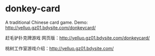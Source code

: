 # donkey-card
A traditional Chinese card game.
Demo: http://yelluo.gz01.bdysite.com/donkeycard/

赶毛驴扑克牌游戏
网页版：http://yelluo.gz01.bdysite.com/donkeycard/

桃树工作室游戏介绍：http://yelluo.gz01.bdysite.com/
